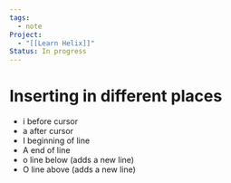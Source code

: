 ```yaml
---
tags:
  - note
Project:
  - "[[Learn Helix]]"
Status: In progress
---
```

# Inserting in different places
- i before cursor
- a after cursor
- I beginning of line
- A end of line
- o line below (adds a new line)
- O line above (adds a new line)